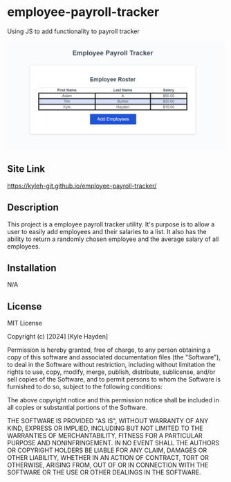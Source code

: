 # employee-payroll-tracker
Using JS to add functionality to payroll tracker

![alt text](./assets/images/readmeimg.png)

## Site Link
https://kyleh-git.github.io/employee-payroll-tracker/

## Description

This project is a employee payroll tracker utility. It's purpose is to allow a user to easily add employees and their salaries to a list. It also has the ability to return a randomly chosen employee and the average salary of all employees.


## Installation

N/A

## License
MIT License

Copyright (c) [2024] [Kyle Hayden]

Permission is hereby granted, free of charge, to any person obtaining a copy
of this software and associated documentation files (the "Software"), to deal
in the Software without restriction, including without limitation the rights
to use, copy, modify, merge, publish, distribute, sublicense, and/or sell
copies of the Software, and to permit persons to whom the Software is
furnished to do so, subject to the following conditions:

The above copyright notice and this permission notice shall be included in all
copies or substantial portions of the Software.

THE SOFTWARE IS PROVIDED "AS IS", WITHOUT WARRANTY OF ANY KIND, EXPRESS OR
IMPLIED, INCLUDING BUT NOT LIMITED TO THE WARRANTIES OF MERCHANTABILITY,
FITNESS FOR A PARTICULAR PURPOSE AND NONINFRINGEMENT. IN NO EVENT SHALL THE
AUTHORS OR COPYRIGHT HOLDERS BE LIABLE FOR ANY CLAIM, DAMAGES OR OTHER
LIABILITY, WHETHER IN AN ACTION OF CONTRACT, TORT OR OTHERWISE, ARISING FROM,
OUT OF OR IN CONNECTION WITH THE SOFTWARE OR THE USE OR OTHER DEALINGS IN THE
SOFTWARE.